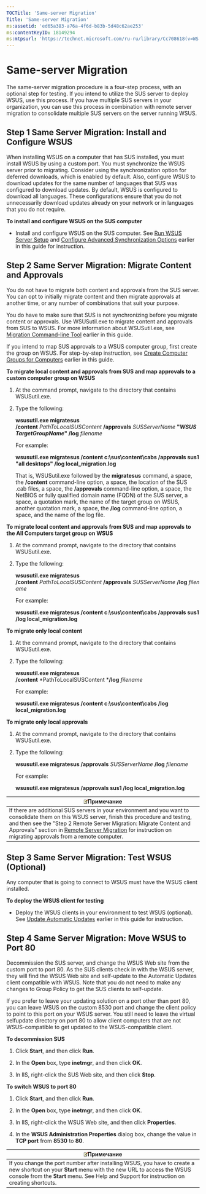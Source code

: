 ```yaml
---
TOCTitle: 'Same-server Migration'
Title: 'Same-server Migration'
ms:assetid: 'ed65a383-a76a-4f6d-b83b-5d48c62ae253'
ms:contentKeyID: 18149294
ms:mtpsurl: 'https://technet.microsoft.com/ru-ru/library/Cc708618(v=WS.10)'
---
```


Same-server Migration
=====================

The same-server migration procedure is a four-step process, with an optional step for testing. If you intend to utilize the SUS server to deploy WSUS, use this process. If you have multiple SUS servers in your organization, you can use this process in combination with remote server migration to consolidate multiple SUS servers on the server running WSUS.

Step 1 Same Server Migration: Install and Configure WSUS
--------------------------------------------------------

When installing WSUS on a computer that has SUS installed, you must install WSUS by using a custom port. You must synchronize the WSUS server prior to migrating. Consider using the synchronization option for deferred downloads, which is enabled by default. Also, configure WSUS to download updates for the same number of languages that SUS was configured to download updates. By default, WSUS is configured to download all languages. These configurations ensure that you do not unnecessarily download updates already on your network or in languages that you do not require.

**To install and configure WSUS on the SUS computer**
-   Install and configure WSUS on the SUS computer. See [Run WSUS Server Setup](https://technet.microsoft.com/63c82e0c-f8b0-451d-b32b-2275385920df) and [Configure Advanced Synchronization Options](https://technet.microsoft.com/75060d37-429c-4cf8-a5ee-708470794b7c) earlier in this guide for instruction.

Step 2 Same Server Migration: Migrate Content and Approvals
-----------------------------------------------------------

You do not have to migrate both content and approvals from the SUS server. You can opt to initially migrate content and then migrate approvals at another time, or any number of combinations that suit your purpose.

You do have to make sure that SUS is not synchronizing before you migrate content or approvals. Use WSUSutil.exe to migrate content and approvals from SUS to WSUS. For more information about WSUSutil.exe, see [Migration Command-line Tool](https://technet.microsoft.com/c06eceaf-a4f6-4b74-a694-75960fdf706b) earlier in this guide.

If you intend to map SUS approvals to a WSUS computer group, first create the group on WSUS. For step-by-step instruction, see [Create Computer Groups for Computers](https://technet.microsoft.com/07c6fa5b-7588-43f2-a495-45df16a2958a) earlier in this guide.

**To migrate local content and approvals from SUS and map approvals to a custom computer group on WSUS**
1.  At the command prompt, navigate to the directory that contains WSUSutil.exe.

2.  Type the following:

    **wsusutil.exe migratesus /content** *PathToLocalSUSContent* **/approvals** *SUSServerName* **"***WSUSTargetGroupName***" /log** *filename*

    For example:

    **wsusutil.exe migratesus /content c:\\sus\\content\\cabs /approvals sus1 "all desktops" /log local\_migration.log**

    That is, WSUSutil.exe followed by the **migratesus** command, a space, the **/content** command-line option, a space, the location of the SUS .cab files, a space, the **/approvals** command-line option, a space, the NetBIOS or fully qualified domain name (FQDN) of the SUS server, a space, a quotation mark, the name of the target group on WSUS, another quotation mark, a space, the **/log** command-line option, a space, and the name of the log file.

**To migrate local content and approvals from SUS and map approvals to the All Computers target group on WSUS**
1.  At the command prompt, navigate to the directory that contains WSUSutil.exe.

2.  Type the following:

    **wsusutil.exe migratesus /content** *PathToLocalSUSContent* **/approvals** *SUSServerName* **/log** *filename*

    For example:

    **wsusutil.exe migratesus /content c:\\sus\\content\\cabs /approvals sus1 /log local\_migration.log**

**To migrate only local content**
1.  At the command prompt, navigate to the directory that contains WSUSutil.exe.

2.  Type the following:

    **wsusutil.exe migratesus /content** *PathToLocalSUSContent ***/log** *filename*

    For example:

    **wsusutil.exe migratesus /content c:\\sus\\content\\cabs /log local\_migration.log**

**To migrate only local approvals**
1.  At the command prompt, navigate to the directory that contains WSUSutil.exe.

2.  Type the following:

    **wsusutil.exe migratesus /approvals** *SUSServerName* **/log** *filename*

    For example:

    **wsusutil.exe migratesus /approvals sus1 /log local\_migration.log**

| ![](/security-updates/images/Cc708618.note(WS.10).gif)Примечание                                                                                                                                                                                                                                                                                                                               |
|-----------------------------------------------------------------------------------------------------------------------------------------------------------------------------------------------------------------------------------------------------------------------------------------------------------------------------------------------------------------------------------------------------------|
| If there are additional SUS servers in your environment and you want to consolidate them on this WSUS server, finish this procedure and testing, and then see the "Step 2 Remote Server Migration: Migrate Content and Approvals" section in [Remote Server Migration](https://technet.microsoft.com/30e04407-0d2a-4e28-983e-b2a82e5fa411) for instruction on migrating approvals from a remote computer. |

Step 3 Same Server Migration: Test WSUS (Optional)
--------------------------------------------------

Any computer that is going to connect to WSUS must have the WSUS client installed.

**To deploy the WSUS client for testing**
-   Deploy the WSUS clients in your environment to test WSUS (optional). See [Update Automatic Updates](https://technet.microsoft.com/4de6a129-fbf1-41ef-b255-5510554713c5) earlier in this guide for instruction.

Step 4 Same Server Migration: Move WSUS to Port 80
--------------------------------------------------

Decommission the SUS server, and change the WSUS Web site from the custom port to port 80. As the SUS clients check in with the WSUS server, they will find the WSUS Web site and self-update to the Automatic Updates client compatible with WSUS. Note that you do not need to make any changes to Group Policy to get the SUS clients to self-update.

If you prefer to leave your updating solution on a port other than port 80, you can leave WSUS on the custom 8530 port and change the client policy to point to this port on your WSUS server. You still need to leave the virtual selfupdate directory on port 80 to allow client computers that are not WSUS-compatible to get updated to the WSUS-compatible client.

**To decommission SUS**
1.  Click **Start**, and then click **Run**.

2.  In the **Open** box, type **inetmgr**, and then click **OK**.

3.  In IIS, right-click the SUS Web site, and then click **Stop**.

**To switch WSUS to port 80**
1.  Click **Start**, and then click **Run**.

2.  In the **Open** box, type **inetmgr**, and then click **OK**.

3.  In IIS, right-click the WSUS Web site, and then click **Properties**.

4.  In the **WSUS Administration Properties** dialog box, change the value in **TCP port** from **8530** to **80**.

| ![](/security-updates/images/Cc708618.note(WS.10).gif)Примечание                                                                                                                                                                    |
|------------------------------------------------------------------------------------------------------------------------------------------------------------------------------------------------------------------------------------------------|
| If you change the port number after installing WSUS, you have to create a new shortcut on your **Start** menu with the new URL to access the WSUS console from the **Start** menu. See Help and Support for instruction on creating shortcuts. |
